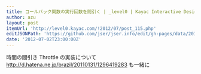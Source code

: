 ```yaml
---
title: コールバック関数の実行回数を間引く | _level0 | Kayac Interactive Designer's Blog
author: azu
layout: post
itemUrl: 'http://level0.kayac.com/!2012/07/post_115.php'
editJSONPath: 'https://github.com/jser/jser.info/edit/gh-pages/data/2012/07/index.json'
date: '2012-07-02T23:00:00Z'
---
```

時間の間引き Throttle の実装について
http://d.hatena.ne.jp/brazil/20110131/1296419283 も一緒に
